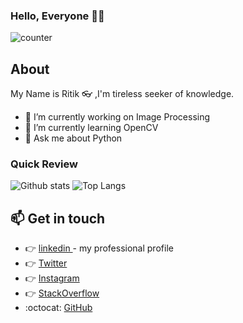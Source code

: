 ### Hello, Everyone :technologist:

![counter](https://enlsjw20z0t8r8d.m.pipedream.net)

<!--
![alt text](https://github.com/ritikkr/ritikkr/blob/master/ritik.png)

-->

## About

My Name is Ritik :eyeglasses: ,I'm tireless seeker of knowledge.
- 🔭 I’m currently working on Image Processing
- 🌱 I’m currently learning OpenCV
- 💬 Ask me about Python

### Quick Review

![Github stats](https://github-readme-stats.vercel.app/api?username=ritikkr&theme=tokyonight&count_private=true&show_icons=true) ![Top Langs](https://github-readme-stats.vercel.app/api/top-langs/?username=ritikkr&layout=compact&theme=tokyonight)

## :mailbox: Get in touch
*  :point_right:  <a href="https://www.linkedin.com/in/ritikkr">linkedin </a>  - my professional profile
*  :point_right:  <a href="https://twitter.com/RitikKu80158232">Twitter</a>    
*  :point_right:  <a href="https://www.instagram.com/ritik_kr24/" >Instagram</a>
*  :point_right:  <a href="https://stackoverflow.com/users/10554702/ritik-kumar/" >StackOverflow</a>
*  :octocat:  <a href="https://github.com/ritikkr">GitHub</a>

<!--
**ritikkr/ritikkr** is a ✨ _special_ ✨ repository because its `README.md` (this file) appears on your GitHub profile.

Here are some ideas to get you started:

- 🔭 I’m currently working on ...
- 🌱 I’m currently learning ...
- 👯 I’m looking to collaborate on ...
- 🤔 I’m looking for help with ...
- 💬 Ask me about ...
- 📫 How to reach me: ...
- 😄 Pronouns: ...
- ⚡ Fun fact: ...
-->
